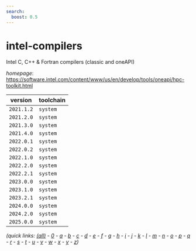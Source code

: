 ```yaml
---
search:
  boost: 0.5
---
```

# intel-compilers

Intel C, C++ & Fortran compilers (classic and oneAPI)

*homepage*: <https://software.intel.com/content/www/us/en/develop/tools/oneapi/hpc-toolkit.html>

version | toolchain
--------|----------
``2021.1.2`` | ``system``
``2021.2.0`` | ``system``
``2021.3.0`` | ``system``
``2021.4.0`` | ``system``
``2022.0.1`` | ``system``
``2022.0.2`` | ``system``
``2022.1.0`` | ``system``
``2022.2.0`` | ``system``
``2022.2.1`` | ``system``
``2023.0.0`` | ``system``
``2023.1.0`` | ``system``
``2023.2.1`` | ``system``
``2024.0.0`` | ``system``
``2024.2.0`` | ``system``
``2025.0.0`` | ``system``


*(quick links: [(all)](../index.md) - [0](../0/index.md) - [a](../a/index.md) - [b](../b/index.md) - [c](../c/index.md) - [d](../d/index.md) - [e](../e/index.md) - [f](../f/index.md) - [g](../g/index.md) - [h](../h/index.md) - [i](../i/index.md) - [j](../j/index.md) - [k](../k/index.md) - [l](../l/index.md) - [m](../m/index.md) - [n](../n/index.md) - [o](../o/index.md) - [p](../p/index.md) - [q](../q/index.md) - [r](../r/index.md) - [s](../s/index.md) - [t](../t/index.md) - [u](../u/index.md) - [v](../v/index.md) - [w](../w/index.md) - [x](../x/index.md) - [y](../y/index.md) - [z](../z/index.md))*

